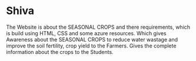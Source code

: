 # Shiva
The Website is about the SEASONAL CROPS and there requirements, which is build using HTML, CSS and some azure resources. Which gives Awareness about the SEASONAL CROPS to reduce water wastage and improve the soil fertility, crop yield to the Farmers. Gives the complete information about the crops to the Students.
